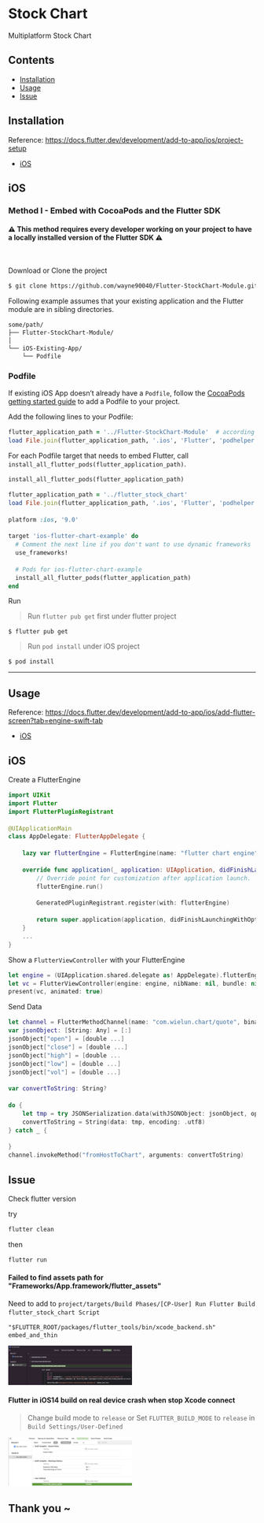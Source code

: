 # Stock Chart
Multiplatform Stock Chart

## Contents

- [Installation](#installation)
- [Usage](#usage)
- [Issue](#issue)

## Installation
Reference: https://docs.flutter.dev/development/add-to-app/ios/project-setup

- [iOS](#ios)

## iOS 
### Method I - Embed with CocoaPods and the Flutter SDK

#### ⚠️ **This method requires every developer working on your project to have a locally installed version of the Flutter SDK** ⚠️
<br />
  
Download or Clone the project
``` bash
$ git clone https://github.com/wayne90040/Flutter-StockChart-Module.git
```

Following example assumes that your existing application and the Flutter module are in sibling directories.
```
some/path/
├── Flutter-StockChart-Module/
│   
└── iOS-Existing-App/
    └── Podfile
```

### Podfile
If existing iOS App doesn’t already have a `Podfile`, follow the [CocoaPods getting started guide](https://guides.cocoapods.org/using/using-cocoapods.html) to add a Podfile to your project. 
<br />

Add the following lines to your Podfile:
``` ruby
flutter_application_path = '../Flutter-StockChart-Module'  # according to your clone file name
load File.join(flutter_application_path, '.ios', 'Flutter', 'podhelper.rb')
```

For each Podfile target that needs to embed Flutter, call `install_all_flutter_pods(flutter_application_path)`.
``` ruby
install_all_flutter_pods(flutter_application_path)
```

``` ruby 
flutter_application_path = '../flutter_stock_chart'
load File.join(flutter_application_path, '.ios', 'Flutter', 'podhelper.rb')

platform :ios, '9.0'

target 'ios-flutter-chart-example' do
  # Comment the next line if you don't want to use dynamic frameworks
  use_frameworks!

  # Pods for ios-flutter-chart-example
  install_all_flutter_pods(flutter_application_path)
end
```

Run
> Run `flutter pub get` first under flutter project
```
$ flutter pub get
```

> Run  `pod install` under iOS project
```
$ pod install
```

---

## Usage
Reference: https://docs.flutter.dev/development/add-to-app/ios/add-flutter-screen?tab=engine-swift-tab

- [iOS](#ios-1)

## iOS

Create a FlutterEngine
``` swift
import UIKit
import Flutter
import FlutterPluginRegistrant

@UIApplicationMain
class AppDelegate: FlutterAppDelegate {

    lazy var flutterEngine = FlutterEngine(name: "flutter chart engine")

    override func application(_ application: UIApplication, didFinishLaunchingWithOptions launchOptions: [UIApplication.LaunchOptionsKey: Any]?) -> Bool {
        // Override point for customization after application launch.
        flutterEngine.run()
        
        GeneratedPluginRegistrant.register(with: flutterEngine)
        
        return super.application(application, didFinishLaunchingWithOptions: launchOptions)
    }
    ...
}
```

Show a `FlutterViewController` with your FlutterEngine
``` swift
let engine = (UIApplication.shared.delegate as! AppDelegate).flutterEngine
let vc = FlutterViewController(engine: engine, nibName: nil, bundle: nil)
present(vc, animated: true)
```

Send Data
``` swift
let channel = FlutterMethodChannel(name: "com.wielun.chart/quote", binaryMessenger: vc.binaryMessenger)
var jsonObject: [String: Any] = [:]
jsonObject["open"] = [double ...]
jsonObject["close"] = [double ...]
jsonObject["high"] = [double ...
jsonObject["low"] = [double ...]
jsonObject["vol"] = [double ...]

var convertToString: String?

do {
    let tmp = try JSONSerialization.data(withJSONObject: jsonObject, options: .prettyPrinted)
    convertToString = String(data: tmp, encoding: .utf8)
} catch _ {

}
channel.invokeMethod("fromHostToChart", arguments: convertToString)

```

## Issue

Check flutter version 

try 
``` bash
flutter clean
```
then 
``` bash
flutter run
```

#### Failed to find assets path for "Frameworks/App.framework/flutter_assets" 
Need to add to `project/targets/Build Phases/[CP-User] Run Flutter Build flutter_stock_chart Script`
```
"$FLUTTER_ROOT/packages/flutter_tools/bin/xcode_backend.sh" embed_and_thin
```
<p>
  <img src="https://github.com/wayne90040/Flutter-StockChart-Module/blob/dev/Failed%20to%20find%20assets.png" width='50%' height='50%'/>
</p>

#### Flutter in iOS14 build on real device crash when stop Xcode connect
> Change build mode to `release`
or
> Set `FLUTTER_BUILD_MODE` to `release` in `Build Settings/User-Defined`

<p>
  <img src="https://github.com/wayne90040/Flutter-StockChart-Module/blob/master/flutter-crash-iOS14.png" width='50%' height='50%'/>
</p>





## Thank you ~
